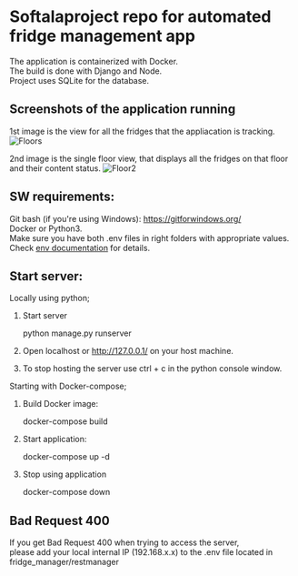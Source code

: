 # Softalaproject repo for automated fridge management app
The application is containerized with Docker. <br>
The build is done with Django and Node.<br> 
Project uses SQLite for the database.

## Screenshots of the application running
1st image is the view for all the fridges that the appliacation is tracking.
![Floors](https://github.com/softalaproject/fridge_manager/blob/master/documents/screenshots/floors.jpg)

2nd image is the single floor view, that displays all the fridges on that floor and their content status.
![Floor2](https://github.com/softalaproject/fridge_manager/blob/master/documents/screenshots/floor2.jpg)

## SW requirements:
Git bash (if you're using Windows): https://gitforwindows.org/<br>
Docker or Python3.<br>
Make sure you have both .env files in right folders with appropriate values. Check [env documentation](https://github.com/softalaproject/fridge_manager/blob/master/documents/env_information.md) for details.
## Start server:
Locally using python;

1. Start server

	python manage.py runserver

2. Open localhost or http://127.0.0.1/ on your host machine.

3. To stop hosting the server use ctrl + c in the python console window.

Starting with Docker-compose;

1. Build Docker image:

	docker-compose build

2. Start application:

	docker-compose up -d

3. Stop using application

	docker-compose down


## Bad Request 400
If you get Bad Request 400 when trying to access the server, <br>
please add your local internal IP (192.168.x.x) to the .env file located in fridge_manager/restmanager
